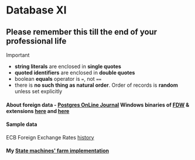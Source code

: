 # Database XI

## Please remember this till the end of your professional life
> [!IMPORTANT]
> - **string literals** are enclosed in **single quotes**
> - **quoted identifiers** are enclosed in **double quotes**
> - boolean **equals** operator is `=`, not `==`
> - there is **no such thing as natural order**. Order of records is **random** unless set explicitly
>   


#### About foreign data - [Postgres OnLine Journal](https://www.postgresonline.com/) Windows binaries of [FDW](https://www.postgresql.org/docs/current/ddl-foreign-data.html) & extensions [here](https://www.postgresonline.com/winextensions.php) and [here](https://www.postgresonline.com/journal/index.php?/categories/47-postgresql-versions)
#### Sample data
ECB Foreign Exchange Rates [history](https://www.ecb.europa.eu/stats/eurofxref/eurofxref-hist.zip)

#### My [State machines' farm implementation](https://github.com/stefanov-sm/state-machine-farm)
